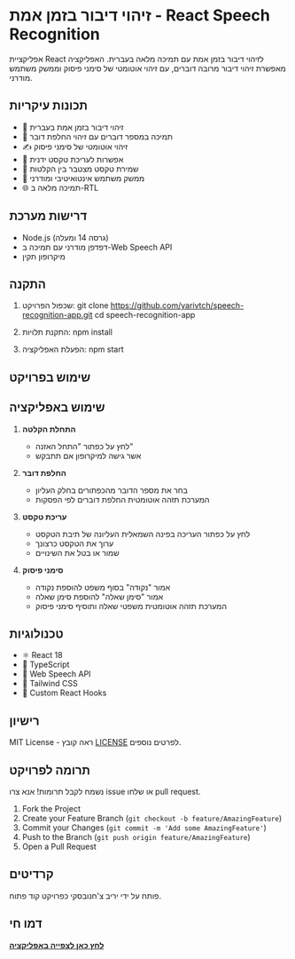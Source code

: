 # זיהוי דיבור בזמן אמת - React Speech Recognition

אפליקציית React לזיהוי דיבור בזמן אמת עם תמיכה מלאה בעברית. האפליקציה מאפשרת זיהוי דיבור מרובה דוברים, עם זיהוי אוטומטי של סימני פיסוק וממשק משתמש מודרני.

## תכונות עיקריות
- 🎤 זיהוי דיבור בזמן אמת בעברית
- 👥 תמיכה במספר דוברים עם זיהוי החלפת דובר
- ✍️ זיהוי אוטומטי של סימני פיסוק
- 📝 אפשרות לעריכת טקסט ידנית
- 💾 שמירת טקסט מצטבר בין הקלטות
- 🎯 ממשק משתמש אינטואיטיבי ומודרני
- 🌐 תמיכה מלאה ב-RTL

## דרישות מערכת
- Node.js (גרסה 14 ומעלה)
- דפדפן מודרני עם תמיכה ב-Web Speech API
- מיקרופון תקין

## התקנה

1. שכפול הפרויקט:
git clone https://github.com/yarivtch/speech-recognition-app.git
cd speech-recognition-app

2. התקנת תלויות:
npm install

3. הפעלת האפליקציה:
npm start

## שימוש בפרויקט


## שימוש באפליקציה

1. **התחלת הקלטה**
   - לחץ על כפתור "התחל האזנה"
   - אשר גישה למיקרופון אם תתבקש

2. **החלפת דובר**
   - בחר את מספר הדובר מהכפתורים בחלק העליון
   - המערכת תזהה אוטומטית החלפת דוברים לפי הפסקות

3. **עריכת טקסט**
   - לחץ על כפתור העריכה בפינה השמאלית העליונה של תיבת הטקסט
   - ערוך את הטקסט כרצונך
   - שמור או בטל את השינויים

4. **סימני פיסוק**
   - אמור "נקודה" בסוף משפט להוספת נקודה
   - אמור "סימן שאלה" להוספת סימן שאלה
   - המערכת תזהה אוטומטית משפטי שאלה ותוסיף סימני פיסוק

## טכנולוגיות

- ⚛️ React 18
- 📘 TypeScript
- 🎤 Web Speech API
- 🎨 Tailwind CSS
- 🔄 Custom React Hooks

## רישיון

MIT License - ראה קובץ [LICENSE](LICENSE) לפרטים נוספים.

## תרומה לפרויקט

נשמח לקבל תרומות! אנא צרו issue או שלחו pull request.

1. Fork the Project
2. Create your Feature Branch (`git checkout -b feature/AmazingFeature`)
3. Commit your Changes (`git commit -m 'Add some AmazingFeature'`)
4. Push to the Branch (`git push origin feature/AmazingFeature`)
5. Open a Pull Request

## קרדיטים

פותח על ידי יריב צ'חנובסקי כפרויקט קוד פתוח.

## דמו חי
**[לחץ כאן לצפייה באפליקציה](https://yarivtch.github.io/speech-recognition-app/)**

